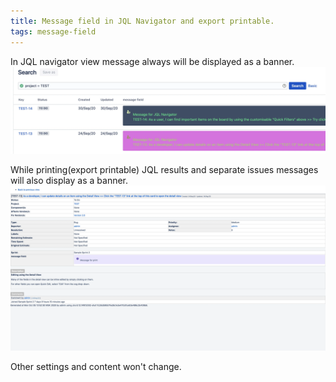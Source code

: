 ```yaml
---
title: Message field in JQL Navigator and export printable.
tags: message-field
---
```



In JQL navigator view message always will be displayed as a banner.  
<a href="/uploads/message-field/message-field-jql-navigator-list-view.webp" target="_blank">
<img src="/uploads/message-field/message-field-jql-navigator-list-view.webp" alt="message-field-jql-navigator-list-view screenshot" width="600" loading="lazy"></a>


While printing(export printable) JQL results and separate issues messages will also display as a banner.
<a href="/uploads/message-field/message-field-export-printable.webp" target="_blank">
<img src="/uploads/message-field/message-field-export-printable.webp" alt="message-field-export-printable screenshot" width="600" loading="lazy"></a>

Other settings and content won't change.  
  

   